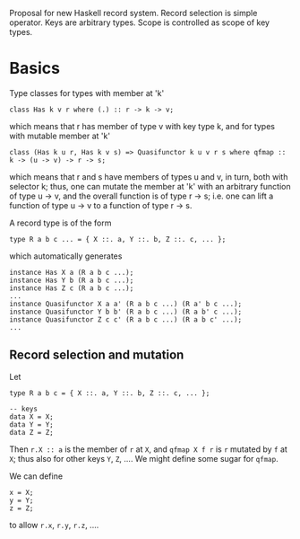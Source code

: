 
Proposal for new Haskell record system. Record selection is simple operator. Keys are arbitrary types. Scope is controlled as scope of key types.

# Basics


Type classes for types with member at 'k'

```wiki
class Has k v r where (.) :: r -> k -> v;
```


which means that r has member of type v with key type k, and for types with mutable member at 'k'

```wiki
class (Has k u r, Has k v s) => Quasifunctor k u v r s where qfmap :: k -> (u -> v) -> r -> s;
```


which means that r and s have members of types u and v, in turn, both with selector k; thus, one can mutate the member at 'k' with an arbitrary function of type u -\> v, and the overall function is of type r -\> s; i.e. one can lift a function of type u -\> v to a function of type r -\> s.


A record type is of the form

```wiki
type R a b c ... = { X ::. a, Y ::. b, Z ::. c, ... };
```


which automatically generates

```wiki
instance Has X a (R a b c ...);
instance Has Y b (R a b c ...);
instance Has Z c (R a b c ...);
...
instance Quasifunctor X a a' (R a b c ...) (R a' b c ...);
instance Quasifunctor Y b b' (R a b c ...) (R a b' c ...);
instance Quasifunctor Z c c' (R a b c ...) (R a b c' ...);
...
```

## Record selection and mutation


Let

```wiki
type R a b c = { X ::. a, Y ::. b, Z ::. c, ... };

-- keys
data X = X;
data Y = Y;
data Z = Z;
```


Then `r.X :: a` is the member of `r` at `X`, and `qfmap X f r` is `r` mutated by `f` at `X`; thus also for other keys `Y`, `Z`, ....
We might define some sugar for `qfmap`.


We can define

```wiki
x = X;
y = Y;
z = Z;
```


to allow `r.x`, `r.y`, `r.z`, ....

